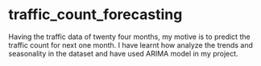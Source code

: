 # traffic_count_forecasting
Having the traffic data of twenty four months, my motive is to predict the traffic count for next one month. I have learnt how analyze the trends and seasonality in the dataset and have used ARIMA model in my project.
